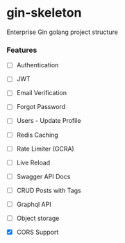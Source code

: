 # gin-skeleton
 
Enterprise Gin golang project structure  


### Features


- [ ] Authentication
- [ ] JWT
- [ ] Email Verification
- [ ] Forgot Password
- [ ] Users - Update Profile 
- [ ] Redis Caching 
- [ ] Rate Limiter (GCRA) 
- [ ] Live Reload 
- [ ] Swagger API Docs 
- [ ] CRUD Posts with Tags
- [ ] Graphql API 
- [ ] Object storage 
- [x] CORS Support


